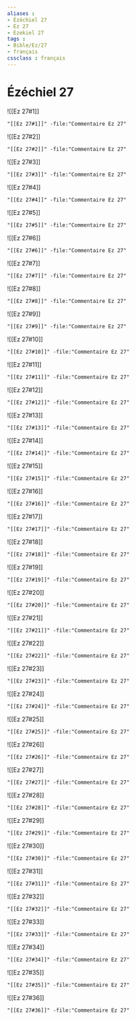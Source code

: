 ```yaml
---
aliases : 
- Ézéchiel 27
- Ez 27
- Ezekiel 27
tags : 
- Bible/Ez/27
- français
cssclass : français
---
```


# Ézéchiel 27

![[Ez 27#1]]

```query
"[[Ez 27#1]]" -file:"Commentaire Ez 27"
```

![[Ez 27#2]]

```query
"[[Ez 27#2]]" -file:"Commentaire Ez 27"
```

![[Ez 27#3]]

```query
"[[Ez 27#3]]" -file:"Commentaire Ez 27"
```

![[Ez 27#4]]

```query
"[[Ez 27#4]]" -file:"Commentaire Ez 27"
```

![[Ez 27#5]]

```query
"[[Ez 27#5]]" -file:"Commentaire Ez 27"
```

![[Ez 27#6]]

```query
"[[Ez 27#6]]" -file:"Commentaire Ez 27"
```

![[Ez 27#7]]

```query
"[[Ez 27#7]]" -file:"Commentaire Ez 27"
```

![[Ez 27#8]]

```query
"[[Ez 27#8]]" -file:"Commentaire Ez 27"
```

![[Ez 27#9]]

```query
"[[Ez 27#9]]" -file:"Commentaire Ez 27"
```

![[Ez 27#10]]

```query
"[[Ez 27#10]]" -file:"Commentaire Ez 27"
```

![[Ez 27#11]]

```query
"[[Ez 27#11]]" -file:"Commentaire Ez 27"
```

![[Ez 27#12]]

```query
"[[Ez 27#12]]" -file:"Commentaire Ez 27"
```

![[Ez 27#13]]

```query
"[[Ez 27#13]]" -file:"Commentaire Ez 27"
```

![[Ez 27#14]]

```query
"[[Ez 27#14]]" -file:"Commentaire Ez 27"
```

![[Ez 27#15]]

```query
"[[Ez 27#15]]" -file:"Commentaire Ez 27"
```

![[Ez 27#16]]

```query
"[[Ez 27#16]]" -file:"Commentaire Ez 27"
```

![[Ez 27#17]]

```query
"[[Ez 27#17]]" -file:"Commentaire Ez 27"
```

![[Ez 27#18]]

```query
"[[Ez 27#18]]" -file:"Commentaire Ez 27"
```

![[Ez 27#19]]

```query
"[[Ez 27#19]]" -file:"Commentaire Ez 27"
```

![[Ez 27#20]]

```query
"[[Ez 27#20]]" -file:"Commentaire Ez 27"
```

![[Ez 27#21]]

```query
"[[Ez 27#21]]" -file:"Commentaire Ez 27"
```

![[Ez 27#22]]

```query
"[[Ez 27#22]]" -file:"Commentaire Ez 27"
```

![[Ez 27#23]]

```query
"[[Ez 27#23]]" -file:"Commentaire Ez 27"
```

![[Ez 27#24]]

```query
"[[Ez 27#24]]" -file:"Commentaire Ez 27"
```

![[Ez 27#25]]

```query
"[[Ez 27#25]]" -file:"Commentaire Ez 27"
```

![[Ez 27#26]]

```query
"[[Ez 27#26]]" -file:"Commentaire Ez 27"
```

![[Ez 27#27]]

```query
"[[Ez 27#27]]" -file:"Commentaire Ez 27"
```

![[Ez 27#28]]

```query
"[[Ez 27#28]]" -file:"Commentaire Ez 27"
```

![[Ez 27#29]]

```query
"[[Ez 27#29]]" -file:"Commentaire Ez 27"
```

![[Ez 27#30]]

```query
"[[Ez 27#30]]" -file:"Commentaire Ez 27"
```

![[Ez 27#31]]

```query
"[[Ez 27#31]]" -file:"Commentaire Ez 27"
```

![[Ez 27#32]]

```query
"[[Ez 27#32]]" -file:"Commentaire Ez 27"
```

![[Ez 27#33]]

```query
"[[Ez 27#33]]" -file:"Commentaire Ez 27"
```

![[Ez 27#34]]

```query
"[[Ez 27#34]]" -file:"Commentaire Ez 27"
```

![[Ez 27#35]]

```query
"[[Ez 27#35]]" -file:"Commentaire Ez 27"
```

![[Ez 27#36]]

```query
"[[Ez 27#36]]" -file:"Commentaire Ez 27"
```

